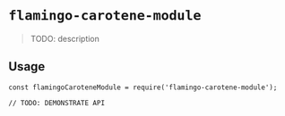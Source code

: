 # `flamingo-carotene-module`

> TODO: description

## Usage

```
const flamingoCaroteneModule = require('flamingo-carotene-module');

// TODO: DEMONSTRATE API
```
